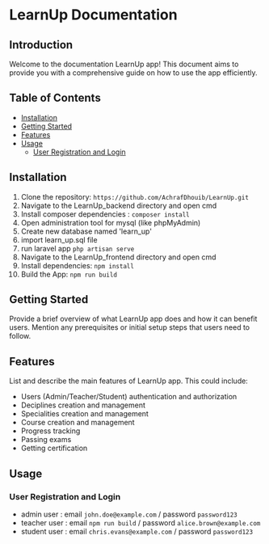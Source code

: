 # LearnUp Documentation

## Introduction

Welcome to the documentation LearnUp app! This document aims to provide you with a comprehensive guide on how to use the app efficiently.

## Table of Contents

-   [Installation](#installation)
-   [Getting Started](#getting-started)
-   [Features](#features)
-   [Usage](#usage)
    -   [User Registration and Login](#user-registration-and-login)

## Installation

1. Clone the repository: `https://github.com/AchrafDhouib/LearnUp.git`
2. Navigate to the LearnUp_backend directory and open cmd
3. Install composer dependencies : `composer install`
6. Open administration tool for mysql (like phpMyAdmin)
7. Create new database named 'learn_up'
8. import learn_up.sql file
8. run laravel app `php artisan serve`
55. Navigate to the LearnUp_frontend directory and open cmd
8. Install dependencies: `npm install`
9. Build the App: `npm run build`

## Getting Started

Provide a brief overview of what LearnUp app does and how it can benefit users. Mention any prerequisites or initial setup steps that users need to follow.

## Features

List and describe the main features of LearnUp app. This could include:

-   Users (Admin/Teacher/Student) authentication and authorization
-   Deciplines creation and management
-   Specialities creation and management
-   Course creation and management
-   Progress tracking
-   Passing exams
-   Getting certification

## Usage

### User Registration and Login

- admin user : email `john.doe@example.com` / password `password123`
- teacher user : email `npm run build` / password `alice.brown@example.com`
- student user : email `chris.evans@example.com` / password `password123`
